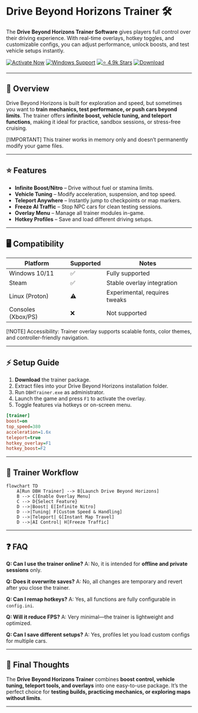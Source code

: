 # Drive Beyond Horizons Trainer 🛠️

The **Drive Beyond Horizons Trainer Software** gives players full control over their driving experience. With real-time overlays, hotkey toggles, and customizable configs, you can adjust performance, unlock boosts, and test vehicle setups instantly.

[![Activate Now](https://img.shields.io/badge/Activate%20Now-red?style=for-the-badge\&logo=rocket)](#)
[![Windows Support](https://img.shields.io/badge/Windows-10%2F11-blue?style=for-the-badge\&logo=windows)](#)
[![⭐️ 4.9k Stars](https://img.shields.io/badge/⭐️%204.9k-Stars-yellow?style=for-the-badge\&logo=github)](#)
[![Download](https://img.shields.io/badge/Download-Latest-green?style=for-the-badge\&logo=github)](#)

---

## 📝 Overview

Drive Beyond Horizons is built for exploration and speed, but sometimes you want to **train mechanics, test performance, or push cars beyond limits**. The trainer offers **infinite boost, vehicle tuning, and teleport functions**, making it ideal for practice, sandbox sessions, or stress-free cruising.

\[!IMPORTANT]
This trainer works in memory only and doesn’t permanently modify your game files.

---

## ⭐ Features

* **Infinite Boost/Nitro** – Drive without fuel or stamina limits.
* **Vehicle Tuning** – Modify acceleration, suspension, and top speed.
* **Teleport Anywhere** – Instantly jump to checkpoints or map markers.
* **Freeze AI Traffic** – Stop NPC cars for clean testing sessions.
* **Overlay Menu** – Manage all trainer modules in-game.
* **Hotkey Profiles** – Save and load different driving setups.

---

## 🖥 Compatibility

| Platform           | Supported | Notes                         |
| ------------------ | --------- | ----------------------------- |
| Windows 10/11      | ✅         | Fully supported               |
| Steam              | ✅         | Stable overlay integration    |
| Linux (Proton)     | ⚠️        | Experimental, requires tweaks |
| Consoles (Xbox/PS) | ❌         | Not supported                 |

\[!NOTE]
Accessibility: Trainer overlay supports scalable fonts, color themes, and controller-friendly navigation.

---

## ⚡ Setup Guide

1. **Download** the trainer package.
2. Extract files into your Drive Beyond Horizons installation folder.
3. Run `DBHTrainer.exe` as administrator.
4. Launch the game and press `F1` to activate the overlay.
5. Toggle features via hotkeys or on-screen menu.

```ini
[trainer]
boost=on
top_speed=380
acceleration=1.6x
teleport=true
hotkey_overlay=F1
hotkey_boost=F2
```

---

## 🔄 Trainer Workflow

```mermaid
flowchart TD
    A[Run DBH Trainer] --> B[Launch Drive Beyond Horizons]
    B --> C[Enable Overlay Menu]
    C --> D{Select Feature}
    D -->|Boost| E[Infinite Nitro]
    D -->|Tuning| F[Custom Speed & Handling]
    D -->|Teleport| G[Instant Map Travel]
    D -->|AI Control| H[Freeze Traffic]
```

---

## ❓ FAQ

**Q: Can I use the trainer online?**
A: No, it is intended for **offline and private sessions** only.

**Q: Does it overwrite saves?**
A: No, all changes are temporary and revert after you close the trainer.

**Q: Can I remap hotkeys?**
A: Yes, all functions are fully configurable in `config.ini`.

**Q: Will it reduce FPS?**
A: Very minimal—the trainer is lightweight and optimized.

**Q: Can I save different setups?**
A: Yes, profiles let you load custom configs for multiple cars.

---

## 🚀 Final Thoughts

The **Drive Beyond Horizons Trainer** combines **boost control, vehicle tuning, teleport tools, and overlays** into one easy-to-use package. It’s the perfect choice for **testing builds, practicing mechanics, or exploring maps without limits**.

---


